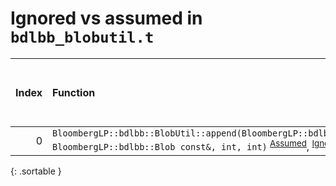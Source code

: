 # Ignored vs assumed in `bdlbb_blobutil.t`

<script src="../sorttable.js"></script>

|   Index | Function                                                                                                                                                                                                              |   Difference in number of lines |   Function size difference in bytes |   Number of lines in assumed build | Number of bytes in assumed build   |   Number of lines in ignored build | Number of bytes in ignored build   |
|--------:|:----------------------------------------------------------------------------------------------------------------------------------------------------------------------------------------------------------------------|--------------------------------:|------------------------------------:|-----------------------------------:|:-----------------------------------|-----------------------------------:|:-----------------------------------|
|       0 | `BloombergLP::bdlbb::BlobUtil::append(BloombergLP::bdlbb::Blob*, BloombergLP::bdlbb::Blob const&, int, int)` <sup>[Assumed](0.assume.s.txt)</sup>, <sup>[Ignored](0.none.s.txt)</sup>, <sup>[Diff](0.diff.html)</sup> |                              -1 |                                   0 |                                512 | 4,301,168                          |                                512 | 4,300,608                          |
{: .sortable }
